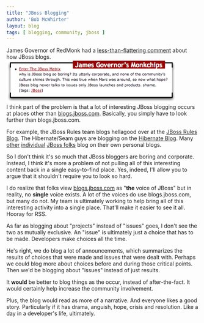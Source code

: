 ```yaml
---
title: "JBoss Blogging"
author: 'Bob McWhirter'
layout: blog
tags: [ blogging, community, jboss ]
---
```

<div align="left">James Governor of RedMonk had a <a title="James Governor's comment" href="http://www.redmonk.com/jgovernor/2007/03/13/links-for-2007-03-13/">less-than-flattering comment</a> about how JBoss blogs.</div>
<div align="left"><a title="boring_blog.png" class="imagelink" href="/blog/assets/boring_blog.png"/>
<div align="left"><a title="James Governor's comment" href="http://www.redmonk.com/jgovernor/2007/03/13/links-for-2007-03-13/"><img width="444" height="111" id="image207" alt="boring_blog.png" src="/blog/assets/boring_blog.png"/></a></div>
I think part of the problem is that a lot of interesting JBoss blogging occurs at places other than <a title="blogs.jboss.com" href="http://blogs.jboss.com/blog/default">blogs.jboss.com</a>.  Basically, you simply have to look further than blogs.jboss.com.

For example, the JBoss Rules team blogs hellagood over at the <a title="JBoss Rules Blog" href="http://markproctor.blogspot.com/">JBoss Rules Blog</a>.  The Hibernate/Seam guys are blogging on the <a title="Hibernate Blog" href="http://blog.hibernate.org/cgi-bin/blosxom.cgi">Hibernate Blog</a>. Many <a title="Roy's blog" href="http://royrusso.blogspot.com/index.html">other</a> <a title="My own blog" href="http://fnokd.com/">individual</a> <a title="Michael Yuan's blog" href="http://www.michaelyuan.com/blog/category/java/">JBoss folks</a> blog on their own personal blogs.

So I don't think it's so much that JBoss bloggers are boring and corporate.  Instead, I think it's more a problem of not pulling all of this interesting content back in a single easy-to-find place.  Yes, indeed, I'll allow you to argue that it shouldn't require you to look so hard.

I do realize that folks view <a title="blogs.jboss.com" href="http://blogs.jboss.com/blog/default">blogs.jboss.com</a> as "<strong>the</strong> voice of JBoss" but in reality, no <strong>single</strong> voice exists.   A lot of the voices do use blogs.jboss.com, but many do not.  My team is ultimately working to help bring all of this interesting activity into a single place.  That'll make it easier to see it all.  Hooray for RSS.

As far as blogging about "projects" instead of "issues" goes, I don't see the two as mutually exclusive.  An "issue" is ultimately just a choice that has to be made.  Developers make choices all the time.

He's right, we do blog a lot of announcements, which summarizes the results of choices that were made and issues that were dealt with.  Perhaps we could blog more about choices before and during those critical points. Then we'd be blogging about "issues" instead of just results.

It <strong>would</strong> be better to blog things as the occur, instead of after-the-fact. It would certainly help increase the community involvement.

Plus, the blog would read as more of a narrative.  And everyone likes a good story.  Particularly if it has drama, anguish, hope, crisis and resolution.  Like a day in a developer's life, ultimately.</div>
